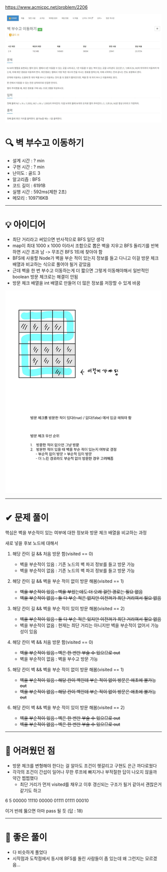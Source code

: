 https://www.acmicpc.net/problem/2206

<img src="./photo1.jpg" />

# 🔍 벽 부수고 이동하기
- 설계 시간 : ? min
- 구현 시간 : ? min
- 난이도 : 골드 3
- 알고리즘 : BFS
- 코드 길이 : 6191B
- 실행 시간 : 592ms(제한 2초)
- 메모리 : 109716KB

------------------------------

# 💡 아이디어

- 최단 거리라고 써있으면 반사적으로 BFS 일단 생각
- map이 최대 1000 x 1000 이라서 조합으로 뽑은 벽을 지우고 BFS 돌리기를 반복하면 시간 초과 남 -> 무조건 BFS 1트에 찾아야 함
- BFS에 사용할 Node가 벽을 부순 적이 있는지 정보를 들고 다니고 이걸 방문 체크 배열과 비교하는 식으로 풀어야 될거 같았음
- 근데 벽을 한 번 부수고 이동하는게 더 짧으면 그렇게 이동해야해서 일반적인 boolean 방문 체크로는 해결이 안됨
- 방문 체크 배열을 int 배열로 만들어 더 많은 정보를 저장할 수 있게 바꿈

<img src="./photo2.jpg" />

------------------------------

# ✔ 문제 풀이

핵심은 벽을 부순적이 있는 여부에 대한 정보와 방문 체크 배열을 비교하는 과정

새로 넣을 후보 노드에 대해서

1. 해당 칸이 길 && 처음 방문 함(visited == 0)
    - 벽을 부순적이 있음 : 기존 노드의 벽 파괴 정보를 들고 방문 가능
    - 벽을 부순적이 없음 : 기존 노드의 벽 파괴 정보를 들고 방문 가능

2. 해당 칸이 길 && 벽을 부순 적이 없이 방문 해봄(visited == 1)
    - ~~벽을 부순적이 있음 : 벽을 부쉈는데도 더 오래 걸린 경로는 필요 없음~~
    - ~~벽을 부순적이 없음 : 둘 다 부순 적은 없지만 이전꺼가 최단 거리여서 필요 없음~~

3. 해당 칸이 길 && 벽을 부순 적이 있이 방문 해봄(visited == 2)
    - ~~벽을 부순적이 있음 : 둘 다 부순 적은 있지만 이전꺼가 최단 거리여서 필요 없음~~
    - 벽을 부순적이 없음 : 현재는 최단 거리는 아니지만 벽을 부순적이 없어서 가능성이 있음

4. 해당 칸이 벽 && 처음 방문 함(visited == 0)
    - ~~벽을 부순적이 있음 : 벽은 한 번만 부술 수 있으므로 out~~
    - 벽을 부순적이 없음 : 벽을 부수고 방문 가능

5. 해당 칸이 벽 && 벽을 부순 적이 없이 방문 해봄(visited == 1)
    - ~~벽을 부순적이 있음 : 해당 칸이 벽인데 부순 적이 없이 방문은 애초에 불가능 out~~
    - ~~벽을 부순적이 없음 : 해당 칸이 벽인데 부순 적이 없이 방문은 애초에 불가능 out~~

6. 해당 칸이 벽 && 벽을 부순 적이 있이 방문 해봄(visited == 2)
    - ~~벽을 부순적이 있음 : 벽은 한 번만 부술 수 있으므로 out~~
    - ~~벽을 부순적이 없음 : 벽은 한 번만 부술 수 있으므로 out~~

------------------------------

# 🧠 어려웠던 점

- 방문 체크를 변형해야 한다는 걸 알아도 조건이 헷갈리고 구현도 은근 까다로웠다
- 각각의 조건이 간섭이 일어나 무한 루프에 빠지거나 부적절한 답이 나오지 않을까 약간 찝찝했다
  - 최단 거리가 먼저 visited를 채우고 이후 갱신되는 구조가 될거 같아서 괜찮은거 같기도 하고


6 5 
00000
11110
00000
01111
01111
00010 

이거 반례 뚫으면 아마 pass 될 듯 (답 : 18)

------------------------------

# 🧐 좋은 풀이

- 다 비슷하게 풀었다
- 시작점과 도착점에서 동시에 BFS를 돌린 사람들이 좀 있는데 왜 그런지는 모르겠음...
